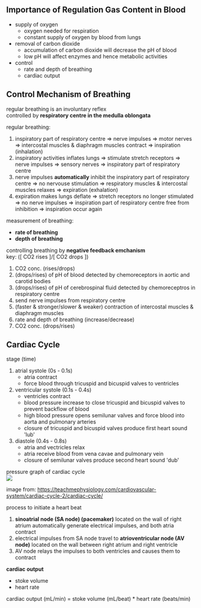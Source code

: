 ## Importance of Regulation Gas Content in Blood
- supply of oxygen
	- oxygen needed for respiration
	- constant supply of oxygen by blood from lungs
- removal of carbon dioxide
	- accumulation of carbon dioxide will decrease the pH of blood
	- low pH will affect enzymes and hence metabolic activities
- control
	- rate and depth of breathing
	- cardiac output

## Control Mechanism of Breathing
regular breathing is an involuntary reflex  
controlled by **respiratory centre in the medulla oblongata**  

regular breathing:  
1. inspiratory part of respiratory centre => nerve impulses => motor nerves => intercostal muscles & diaphragm muscles contract => inspiration (inhalation)
2. inspiratory activities inflates lungs => stimulate stretch receptors => nerve impulses => sensory nerves => inspiratory part of respiratory centre
3. nerve impulses **automatically** inhibit the inspiratory part of respiratory centre => no nervouse stimulation => respiratory muscles & intercostal muscles relaxes => expiration (exhalation)
4. expiration makes lungs deflate => stretch receptors no longer stimulated => no nerve impulses => inspiration part of respiratory centre free from inhibition => inspiration occur again

measurement of breathing:  
- **rate of breathing**
- **depth of breathing**  

controlling breathing by **negative feedback emchanism**    
key: ([ CO2 rises ]/[ CO2 drops ])
1. CO2 conc. (rises/drops)
2. (drops/rises) of pH of blood detected by chemoreceptors in aortic and carotid bodies
3. (drops/rises) of pH of cerebrospinal fluid detected by chemoreceptros in respiratory centre
4. send nerve impulses from respiratory centre
5. (faster & stronger/slower & weaker) contraction of intercostal muscles & diaphragm muscles
6. rate and depth of breathing (increase/decrease)
7. CO2 conc. (drops/rises)

## Cardiac Cycle  
stage (time)
1. atrial systole (0s - 0.1s)
	- atria contract
	- force blood through tricuspid and bicuspid valves to ventricles
2. ventricular systole (0.1s - 0.4s)
	- ventricles contract
	- blood pressure increase to close tricuspid and bicuspid valves to prevent backflow of blood
	- high blood pressure opens semilunar valves and force blood into aorta and pulmonary arteries
	- closure of tricuspid and bicuspid valves produce first heart sound 'lub'
3. diastole (0.4s - 0.8s)
	- atria and vectricles relax
	- atria receive blood from vena cavae and pulmonary vein
	- closure of semilunar valves produce second heart sound 'dub'  

pressure graph of cardiac cycle  
<img src="https://teachmephysiology.com/wp-content/uploads/2016/08/cardiac-cycle-better-1.jpg">  

image from: https://teachmephysiology.com/cardiovascular-system/cardiac-cycle-2/cardiac-cycle/

process to initiate a heart beat
1. **sinoatrial node (SA node) (pacemaker)** located on the wall of right atrium automatically generate electrical impulses, and both atria contract
2. electrical impulses from SA node travel to **atrioventricular node (AV node)** located on the wall between right atrium and right ventricle
3. AV node relays the impulses to both ventricles and causes them to contract

**cardiac output**  
- stoke volume
- heart rate

cardiac output (mL/min) = stoke volume (mL/beat) * heart rate (beats/min)
